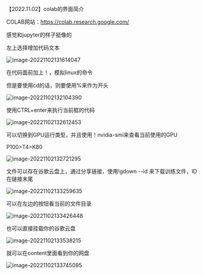 【2022.11.02】colab的界面简介

COLAB网站：https://colab.research.google.com/

感觉和jupyter的样子挺像的

左上选择增加代码文本

![image-20221102131614047](https://i0.hdslb.com/bfs/album/815b0bef906c96b9c6ff5ef48cc8647b25ee2fd7.png)

在代码面前加上！，模拟linux的命令

但是要使用cd的话，则要使用%来作为开头

![image-20221102132104390](https://i0.hdslb.com/bfs/album/a06f809d9181c14831cf0a94dfb26cfcbc7b73ad.png)

使用CTRL+enter来执行当前框的代码

![image-20221102132612453](https://i0.hdslb.com/bfs/album/37fdac647e7532eeb2e704ddc7cdc3316ccee292.png)

可以切换到GPU运行类型，并且使用！nvidia-smi来查看当前使用的GPU

P100>T4>K80

![image-20221102132721295](https://i0.hdslb.com/bfs/album/e9a3abe3dfcd0aa427277eac69e79a5acbd8ed8e.png)

文件可以存在谷歌云盘上，通过分享链接，使用!gdown --id 来下载训练文件，ID在链接末尾

![image-20221102133259635](https://i0.hdslb.com/bfs/album/82f819af9623b334fd5de7ebdc1fbf71de3588a0.png)

可以在左边的按钮看当前的文件目录

![image-20221102133426448](https://i0.hdslb.com/bfs/album/0220357dde49e0f4105037f6356075fb82506b73.png)

也可以直接挂载你的谷歌云盘

![image-20221102133538215](https://i0.hdslb.com/bfs/album/02fe88aa37b035bbd261c7e14dd3bc0262a5715c.png)

就可以在content里面看到你的网盘

![image-20221102133745095](https://i0.hdslb.com/bfs/album/50d7e68e17500b18206f99c4d6ea00caa71b7e66.png)